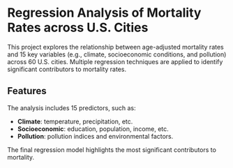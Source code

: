 # Regression Analysis of Mortality Rates across U.S. Cities

This project explores the relationship between age-adjusted mortality rates and 15 key variables (e.g., climate, socioeconomic conditions, and pollution) across 60 U.S. cities. Multiple regression techniques are applied to identify significant contributors to mortality rates.

## Features

The analysis includes 15 predictors, such as:
- **Climate**: temperature, precipitation, etc.
- **Socioeconomic**: education, population, income, etc.
- **Pollution**: pollution indices and environmental factors.

The final regression model highlights the most significant contributors to mortality.
